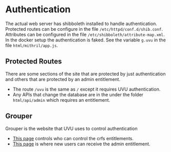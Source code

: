 # Authentication

The actual web server has shibboleth installed to handle authentication. Protected routes can be configure in the file `/etc/httpd/conf.d/shib.conf`. Attributes can be configured in the file `/etc/shibboleth/attribute-map.xml`. In the docker setup the authentication is faked. See the variable `g.uvu` in the file `html/mithril/app.js`.

## Protected Routes

There are some sections of the site that are protected by just authentication and others that are protected by an admin entitlement.

* The route `/uvu` is the same as `/` except it requires UVU authentication.
* Any APIs that change the database are in the under the folder `html/api/admin` which requires an entitlement.

## Grouper

Grouper is the website that UVU uses to control authentication

* [This page](https://grouper.uvu.edu/grouper/grouperUi/app/UiV2Main.index?operation=UiV2Stem.stemPrivileges&stemId=008aa814a2674d0b8f6a757195053fcc) controls who can control the crfs entitlements.
* [This page](https://grouper.uvu.edu/grouper/grouperUi/app/UiV2Main.index?operation=UiV2Group.viewGroup&groupId=e1eabcd1914e4f1d850919e1199a58bc) is where new users can receive the admin entitlement.
